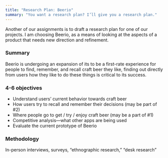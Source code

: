 ```yaml
---
title: "Research Plan: Beerio"
summary: "You want a research plan? I’ll give you a research plan."
---
```


Another of our assignments is to draft a research plan for one of our projects. I am choosing Beerio, as a means of looking at the aspects of a product that needs new direction and refinement.

### Summary
Beerio is undergoing an expansion of its  to be a first-rate experience for people to find, remember, and recall craft beer they like, finding out directly from users how they like to do these things is critical to its success.

### 4-6 objectives

- Understand users’ current behavior towards craft beer
- How users try to recall and remember their decisions (may be part of #2)
- Where people go to get / try / enjoy craft beer (may be a part of #1)
- Competitive analysis—what other apps are being used
- Evaluate the current prototype of Beerio


### Methodology
In-person interviews, surveys, “ethnographic research,” “desk research”